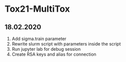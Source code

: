 # Tox21-MultiTox

## 18.02.2020

1. Add sigma.train parameter
2. Rewrite slurm script with parameters inside the script
3. Run jupyter lab for debug session
4. Create RSA keys and alias for connection
